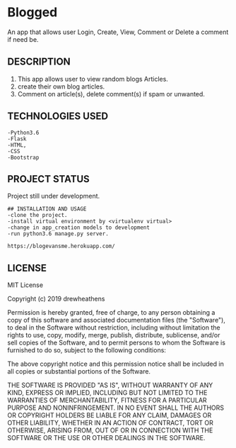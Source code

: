 # Blogged
An app that allows user Login, Create, View, Comment or Delete a comment if need be.

## DESCRIPTION
1. This app allows user to view random blogs Articles.
2. create their own blog articles.
3. Comment on article(s), delete comment(s) if spam or unwanted.  

## TECHNOLOGIES USED

    -Python3.6
    -Flask
    -HTML,
    -CSS
    -Bootstrap

## PROJECT STATUS
 Project still under development.

    ## INSTALLATION AND USAGE
    -clone the project.
    -install virtual environment by <virtualenv virtual>
    -change in app_creation models to development 
    -run python3.6 manage.py server.

    https://blogevansme.herokuapp.com/


## LICENSE

MIT License

Copyright (c) 2019 drewheathens

Permission is hereby granted, free of charge, to any person obtaining a copy
of this software and associated documentation files (the "Software"), to deal
in the Software without restriction, including without limitation the rights
to use, copy, modify, merge, publish, distribute, sublicense, and/or sell
copies of the Software, and to permit persons to whom the Software is
furnished to do so, subject to the following conditions:

The above copyright notice and this permission notice shall be included in all
copies or substantial portions of the Software.

THE SOFTWARE IS PROVIDED "AS IS", WITHOUT WARRANTY OF ANY KIND, EXPRESS OR
IMPLIED, INCLUDING BUT NOT LIMITED TO THE WARRANTIES OF MERCHANTABILITY,
FITNESS FOR A PARTICULAR PURPOSE AND NONINFRINGEMENT. IN NO EVENT SHALL THE
AUTHORS OR COPYRIGHT HOLDERS BE LIABLE FOR ANY CLAIM, DAMAGES OR OTHER
LIABILITY, WHETHER IN AN ACTION OF CONTRACT, TORT OR OTHERWISE, ARISING FROM,
OUT OF OR IN CONNECTION WITH THE SOFTWARE OR THE USE OR OTHER DEALINGS IN THE
SOFTWARE.
